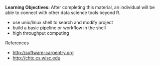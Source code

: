 **Learning Objectives:** After completing this material, an individual will be able to
connect with other data science tools beyond R.

- use unix/linux shell to search and modify project
- build a basic pipeline or workflow in the shell
- high throughput computing

References

- <http://software-carpentry.org>
- <http://chtc.cs.wisc.edu>
